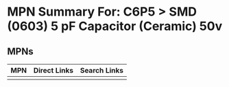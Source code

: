 



# MPN Summary For: C6P5 > SMD (0603) 5 pF Capacitor (Ceramic) 50v

## MPNs
  

|MPN|Direct Links|Search Links|
| :--- | :--- | :--- |
||||
